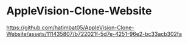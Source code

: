 # AppleVision-Clone-Website
https://github.com/hatimbat05/AppleVision-Clone-Website/assets/111435807/b722021f-5d7e-4251-96e2-bc33acb302fa
